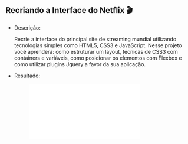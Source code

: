 ## Recriando a Interface do Netflix :clapper:

* Descrição:

  Recrie a interface do principal site de streaming mundial utilizando tecnologias simples como HTML5, CSS3 e JavaScript. Nesse projeto você aprenderá: como estruturar um layout, técnicas de CSS3 com containers e variáveis, como posicionar os elementos com Flexbox e como utilizar plugins Jquery a favor da sua aplicação.

* Resultado: 

  <figure class="video_container">
    <iframe src="./video_netflix.mp4" frameborder="0" allowfullscreen="true"> </iframe>
  </figure>

  

